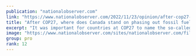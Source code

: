 ```yaml
---
publication: "nationalobserver.com"
link: "https://www.nationalobserver.com/2022/11/23/opinion/after-cop27-where-does-canada-stand-phasing-out-fossil-fuels"
title: "After COP27, where does Canada stand on phasing out fossil fuels?"
excerpt: "It was important for countries at COP27 to name the so-called elephant in the room — oil and gas — the main cause of climate change, write Keith Brooks and Dave Gray-Donald."
image: "https://www.nationalobserver.com/sites/nationalobserver.com/files/styles/nat_social/public/img/2022/11/21/cop27_nov_21_2.jpg?itok=RIQe_4pz"
group: pro
rank: 12
---
```

